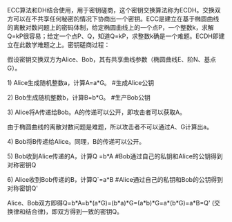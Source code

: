 ECC算法和DH结合使用，用于密钥磋商，这个密钥交换算法称为ECDH。交换双方可以在不共享任何秘密的情况下协商出一个密钥。ECC是建立在基于椭圆曲线的离散对数问题上的密码体制，给定椭圆曲线上的一个点P，一个整数k，求解Q=kP很容易；给定一个点P、Q，知道Q=kP，求整数k确是一个难题。ECDH即建立在此数学难题之上。密钥磋商过程：





假设密钥交换双方为Alice、Bob，其有共享曲线参数（椭圆曲线E、阶N、基点G）。





1\) Alice生成随机整数a，计算A=a\*G。 \#生成Alice公钥





2\) Bob生成随机整数b，计算B=b\*G。 \#生产Bob公钥





3\) Alice将A传递给Bob。A的传递可以公开，即攻击者可以获取A。





由于椭圆曲线的离散对数问题是难题，所以攻击者不可以通过A、G计算出a。





4\) Bob将B传递给Alice。同理，B的传递可以公开。





5\) Bob收到Alice传递的A，计算Q =b\*A \#Bob通过自己的私钥和Alice的公钥得到对称密钥Q





6\) Alice收到Bob传递的B，计算Q\`=a\*B \#Alice通过自己的私钥和Bob的公钥得到对称密钥Q'





Alice、Bob双方即得Q=b\*A=b\*\(a\*G\)=\(b\*a\)\*G=\(a\*b\)\*G=a\*\(b\*G\)=a\*B=Q' \(交换律和结合律\)，即双方得到一致的密钥Q。

